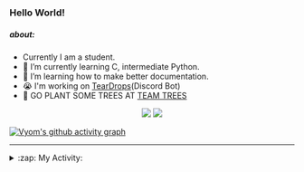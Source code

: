 ### Hello World!

##### about:
- Currently I am a student.
- 🌱 I’m currently learning C, intermediate Python.
- 🌱 I’m learning how to make better documentation.
- 😭 I'm working on [TearDrops](https://github.com/Vyvy-vi/TearDrops)(Discord Bot)
- 🌱 GO PLANT SOME TREES AT [TEAM TREES](https://teamtrees.org/)

<p align="center">
  <a href="https://twitter.com/Vyvy_viM"><img target="_blank" src="https://img.shields.io/badge/twitter%20@Vyvy_viM-0D95E8?style=for-the-badge&logo=twitter&logoColor=white"/></a> 
  <a href="https://vyvy-vi.github.io/portfolio"><img target="_blank" src="https://img.shields.io/badge/-I%27m_craving_for_open_source-green?style=for-the-badge&logo=github&logoColor=black"/></a> 
</p>

[![Vyom's github activity graph](https://activity-graph.herokuapp.com/graph?username=Vyvy-vi)](https://github.com/ashutosh00710/github-readme-activity-graph)

---
<details>
  <summary>:zap: My Activity:</summary>
  
<!--START_SECTION:waka-->
**I'm a Night 🦉** 

```text
🌞 Morning    27 commits     █░░░░░░░░░░░░░░░░░░░░░░░░   4.7% 
🌆 Daytime    158 commits    ██████░░░░░░░░░░░░░░░░░░░   27.48% 
🌃 Evening    242 commits    ██████████░░░░░░░░░░░░░░░   42.09% 
🌙 Night      148 commits    ██████░░░░░░░░░░░░░░░░░░░   25.74%

```
📅 **I'm Most Productive on Thursday** 

```text
Monday       88 commits     ███░░░░░░░░░░░░░░░░░░░░░░   15.3% 
Tuesday      93 commits     ████░░░░░░░░░░░░░░░░░░░░░   16.17% 
Wednesday    80 commits     ███░░░░░░░░░░░░░░░░░░░░░░   13.91% 
Thursday     114 commits    █████░░░░░░░░░░░░░░░░░░░░   19.83% 
Friday       34 commits     █░░░░░░░░░░░░░░░░░░░░░░░░   5.91% 
Saturday     77 commits     ███░░░░░░░░░░░░░░░░░░░░░░   13.39% 
Sunday       89 commits     ███░░░░░░░░░░░░░░░░░░░░░░   15.48%

```


📊 **This Week I Spent My Time On** 

```text
🔥 Editors: 
Vim                      6 hrs 59 mins       █████████████████████████   100.0%

🐱‍💻 Projects: 
TEC-Discord-Automation   3 hrs 28 mins       ████████████░░░░░░░░░░░░░   49.63% 
Praise-Bot-Discord       2 hrs 9 mins        ███████░░░░░░░░░░░░░░░░░░   30.87% 
TEC-Discord-Oauth2       1 hr 17 mins        ████░░░░░░░░░░░░░░░░░░░░░   18.52% 
another-discord-bot      3 mins              ░░░░░░░░░░░░░░░░░░░░░░░░░   0.9% 
Unknown Project          0 secs              ░░░░░░░░░░░░░░░░░░░░░░░░░   0.08%

```


 Last Updated on 24/06/2021
<!--END_SECTION:waka-->
</details>
